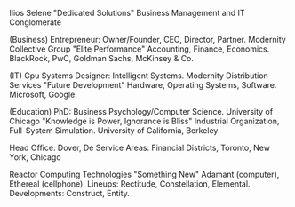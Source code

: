 Ilios Selene "Dedicated Solutions" 
Business Management and IT 
Conglomerate

(Business) Entrepreneur: Owner/Founder, CEO, Director, Partner. 
Modernity Collective Group 
"Elite Performance"
Accounting, Finance, Economics. 
BlackRock, PwC, Goldman Sachs, McKinsey & Co.

(IT) Cpu Systems Designer: Intelligent Systems. 
Modernity Distribution Services
"Future Development"
Hardware, Operating Systems, Software. 
Microsoft, Google.

(Education) PhD: Business Psychology/Computer Science.
University of Chicago
"Knowledge is Power, Ignorance is Bliss" 
Industrial Organization, Full-System Simulation.
University of California, Berkeley

Head Office:
Dover, De
Service Areas:
Financial Districts, 
Toronto, New York, Chicago


Reactor Computing Technologies
"Something New"
Adamant (computer), Ethereal (cellphone).
Lineups: Rectitude, Constellation, Elemental.
Developments: Construct, Entity.
